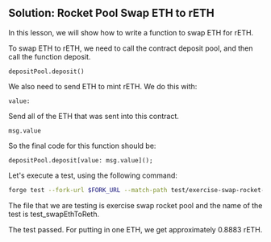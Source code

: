 ## Solution: Rocket Pool Swap ETH to rETH

In this lesson, we will show how to write a function to swap ETH for rETH.

To swap ETH to rETH, we need to call the contract deposit pool, and then call the function deposit.

```solidity
depositPool.deposit()
```

We also need to send ETH to mint rETH. We do this with:

```solidity
value:
```

Send all of the ETH that was sent into this contract.

```solidity
msg.value
```

So the final code for this function should be:

```solidity
depositPool.deposit[value: msg.value]();
```

Let's execute a test, using the following command:

```bash
forge test --fork-url $FORK_URL --match-path test/exercise-swap-rocket-pool.sol --match-test test_swapEthToReth -vvv
```

The file that we are testing is exercise swap rocket pool and the name of the test is test_swapEthToReth.

The test passed. For putting in one ETH, we get approximately 0.8883 rETH.
